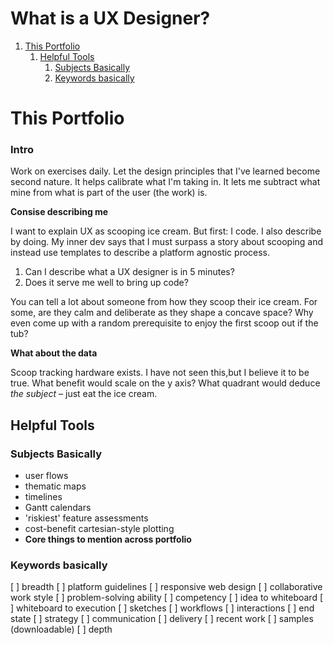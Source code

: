 
# What is a UX Designer?

1.  [This Portfolio](#org749683d)
    1.  [Helpful Tools](#orgb3f57f6)
        1.  [Subjects Basically](#org6339662)
        2.  [Keywords basically](#org83ffbb6)


<a id="org749683d"></a>

# This Portfolio

<a id="org41dc301"></a>

### Intro

Work on exercises daily. Let the design principles that I've learned
become second nature. It helps calibrate what I'm taking in. It lets me
subtract what mine from what is part of the user (the work) is.

**Consise describing me**

I want to explain UX as scooping ice cream. But first: I code. I also
describe by doing. My inner dev says that I must surpass a story about
scooping and instead use templates to describe a platform agnostic
process.

1.  Can I describe what a UX designer is in 5 minutes?
2.  Does it serve me well to bring up code?

You can tell a lot about someone from how they scoop their ice cream.
For some, are they calm and deliberate as they shape a concave space?
Why even come up with a random prerequisite to enjoy the first scoop out
if the tub?

**What about the data**

Scoop tracking hardware exists. I have not seen this,but I believe it to
be true. What benefit would scale on the y axis? What quadrant would
deduce *the subject* &#x2013; just eat the ice cream.


<a id="orgb3f57f6"></a>

## Helpful Tools


<a id="org6339662"></a>

### Subjects Basically

-   user flows
-   thematic maps
-   timelines
-   Gantt calendars
-   'riskiest' feature assessments
-   cost-benefit cartesian-style plotting
-   **Core things to mention across portfolio**


<a id="org83ffbb6"></a>

### Keywords basically

[ ] breadth [ ] platform guidelines [ ] responsive web design [ ]
collaborative work style [ ] problem-solving ability [ ] competency [ ]
idea to whiteboard [ ] whiteboard to execution [ ] sketches [ ]
workflows [ ] interactions [ ] end state [ ] strategy [ ] communication
[ ] delivery [ ] recent work [ ] samples (downloadable) [ ] depth

